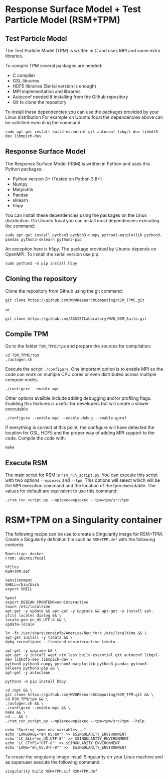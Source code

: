 # Response Surface Model + Test Particle Model (RSM+TPM)

## Test Particle Model

The Test Particle Model (TPM) is written in C and uses MPI and some extra libraries.

To compile TPM several packages are needed:

  * C compiler
  * GSL libraries
  * HDF5 libraries (Serial version is enough)
  * MPI implementation and libraries
  * Autoconf needed if installing from the Github repository
  * Git to clone the repository

To install these dependencies you can use the packages provided by your Linux distribution
For example on Ubuntu focal the dependencies above can be satisfied executing the command:

```
sudo apt-get install build-essential git autoconf libgsl-dev libhdf5-dev libmpich-dev
```

## Response Surface Model

The Response Surface Model (RSM) is written in Python and uses this Python packages:

  * Python version 3+ (Tested on Python 3.8+)
  * Numpy
  * Matplotlib
  * Pandas
  * sklearn
  * h5py

You can install these dependencies using the packages on the Linux distribution.
On Ubuntu focal you can install most dependencies executing the command:

```
sudo apt-get install python3 python3-numpy python3-matplotlib python3-pandas python3-sklearn python3-pip
```

An exception  here is h5py. The package provided by Ubuntu depends on OpenMPI.
To install the serial version use pip:

```
sudo python3 -m pip install h5py
```

## Cloning the repository

Clone the repository from Github using the git command:

```
git clone https://github.com/WVUResearchComputing/RSM_TPMC.git
```

or

```
git clone https://github.com/ASSISTLaboratory/WVU_RSM_Suite.git
```

## Compile TPM

Go to the folder `TSM_TPMC/tpm` and prepare the sources for compilation:

```
cd TSM_TPMC/tpm
./autogen.sh
```

Execute the script `./configure`. One important option is to enable MPI so the code can work on multiple CPU cores or even distributed across multiple compute nodes.

```
./configure --enable-mpi
```

Other options availble include adding debugging and/or profiling flags. Enabling this features is useful for developers but will create a slower executable

```
./configure --enable-mpi --enable-debug --enable-gprof
```

If everything is correct at this point, the configure will have detected the location for GSL, HDF5 and the proper way of adding MPI support to the code.
Compile the code with:

```
make
```

## Execute RSM

The main script for RSM is `rsm_run_script.py`.
You can execute this script with two options `--mpiexec` and `--tpm`. This options will select which will be the MPI execution command and the location of the tpm executable.
The values for default are equivalent to use this command:

```
./rsm_run_script.py --mpiexec=mpiexec --tpm=tpm/src/tpm
```


# RSM+TPM on a Singularity container

The following recipe can be use to create a Singularity image for RSM+TPM.
Create a Singularity definition file such as `RSM+TPM.def` with the following contents:

```
Bootstrap: docker
From: ubuntu:focal

%files
RSM+TPM.def

%environment
SHELL=/bin/bash
export SHELL

%post
export DEBIAN_FRONTEND=noninteractive
touch /etc/localtime
apt-get -y update && apt-get -y upgrade && apt-get -y install apt-utils locales dialog && \
locale-gen en_US.UTF-8 && \
update-locale

ln -fs /usr/share/zoneinfo/America/New_York /etc/localtime && \
apt-get install -y tzdata && \
dpkg-reconfigure --frontend noninteractive tzdata

apt-get -y upgrade && \
apt-get -y install wget vim less build-essential git autoconf libgsl-dev libhdf5-dev libmpich-dev \
python3 python3-numpy python3-matplotlib python3-pandas python3-sklearn python3-pip && \
apt-get -y autoclean

python3 -m pip install h5py

cd /opt && \
git clone https://github.com/WVUResearchComputing/RSM_TPM.git && \
cd RSM_TPM/tpm && \
./autogen.sh && \
./configure --enable-mpi && \
make && \
cd .. && \
./rsm_run_script.py --mpiexec=mpiexec --tpm=tpm/src/tpm --help

echo "Sorting some env variables..."
echo 'LANGUAGE="en_US:en"' >> $SINGULARITY_ENVIRONMENT
echo 'LC_ALL="en_US.UTF-8"' >> $SINGULARITY_ENVIRONMENT
echo 'LC_CTYPE="UTF-8"' >> $SINGULARITY_ENVIRONMENT
echo 'LANG="en_US.UTF-8"' >>  $SINGULARITY_ENVIRONMENT
```

To create the singularity image install Singularity on your Linux machine and as superuser execute the following command:

```
singularity build RSM+TPM.sif RSM+TPM.def
```


